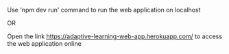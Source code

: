 Use 'npm dev run' command to run the web application on localhost

OR

Open the link https://adaptive-learning-web-app.herokuapp.com/ to access the web application online